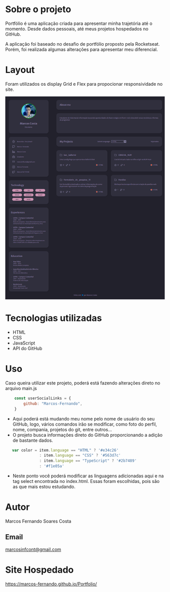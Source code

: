 # Sobre o projeto

Portfólio é uma aplicação criada para apresentar minha trajetória até o momento. Desde dados pessoais, até meus projetos hospedados no GitHub.

A aplicação foi baseado no desafio de portfólio proposto pela Rocketseat. Porém, foi realizada algumas alterações para apresentar meu diferencial.

# Layout
Foram utilizados os display Grid e Flex para propocionar responsividade no site.

<img src="images/layout.png" alt=""/>

# Tecnologias utilizadas
 - HTML
 - CSS
 - JavaScript
 - API do GitHub

# Uso
Caso queira utilizar este projeto, poderá está fazendo alterações direto no arquivo main.js

``` JavaScript
    const userSocialLinks = {
        github: "Marcos-Fernando",
    }
```
 * Aqui poderá está mudando meu nome pelo nome de usuário do seu GitHub, logo, vários comandos irão se modificar, como foto do perfil, nome, compania, projetos do git, entre outros...
 * O projeto busca informações direto do GitHub proporcionando a adição de bastante dados.

 ``` JavaScript
    var color = item.language == "HTML" ? '#e34c26' 
                : item.language == "CSS" ? '#563d7c' 
                : item.language == "TypeScript" ? '#2b7489'
                : '#f1e05a'
```

* Neste ponto você poderá modificar as linguagens adicionadas aqui e na tag select encontrada no index.html. Essas foram escolhidas, pois são as que mais estou estudando.

# Autor
Marcos Fernando Soares Costa

## Email
marcosinfcont@gmail.com

# Site Hospedado
https://marcos-fernando.github.io/Portfolio/

